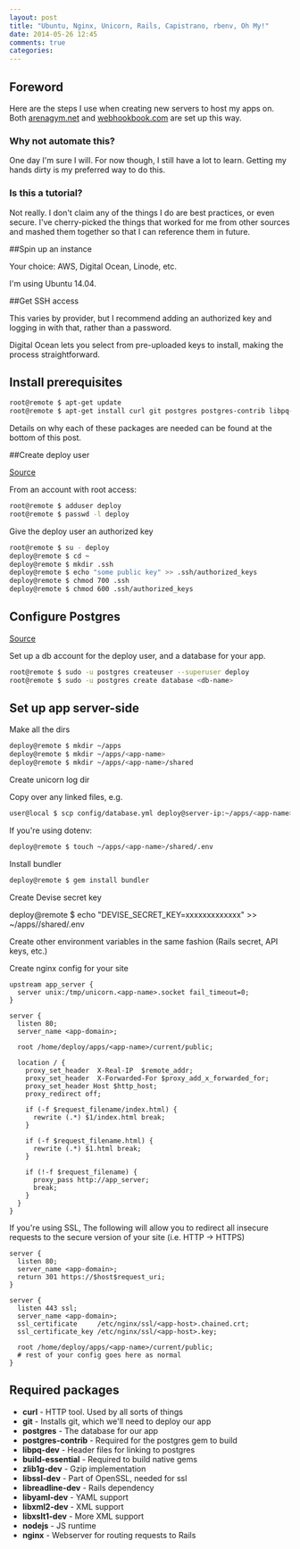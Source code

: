 ```yaml
---
layout: post
title: "Ubuntu, Nginx, Unicorn, Rails, Capistrano, rbenv, Oh My!"
date: 2014-05-26 12:45
comments: true
categories:
---
```


## Foreword

Here are the steps I use when creating new servers to host my apps on. Both [arenagym.net](http://arenagym.net) and [webhookbook.com](https://webhookbook.com) are set up this way.

### Why not automate this?

One day I'm sure I will. For now though, I still have a lot to learn. Getting my hands dirty is my preferred way to do this.

### Is this a tutorial?

Not really. I don't claim any of the things I do are best practices, or even secure. I've cherry-picked the things that worked for me from other sources and mashed them together so that I can reference them in future.

##Spin up an instance

Your choice: AWS, Digital Ocean, Linode, etc.

I'm using Ubuntu 14.04.

##Get SSH access

This varies by provider, but I recommend adding an authorized key and logging in with that, rather than a password.

Digital Ocean lets you select from pre-uploaded keys to install, making the process straightforward.

## Install prerequisites

```bash
root@remote $ apt-get update
root@remote $ apt-get install curl git postgres postgres-contrib libpq-dev git-core zlib1g-dev build-essential libssl-dev libreadline-dev libyaml-dev libxml2-dev libxslt1-dev nodejs nginx
```

Details on why each of these packages are needed can be found at the bottom of this post.

##Create deploy user

[Source](http://capistranorb.com/documentation/getting-started/authentication-and-authorisation/)

From an account with root access:

```bash
root@remote $ adduser deploy
root@remote $ passwd -l deploy
```

Give the deploy user an authorized key

```bash
root@remote $ su - deploy
deploy@remote $ cd ~
deploy@remote $ mkdir .ssh
deploy@remote $ echo "some public key" >> .ssh/authorized_keys
deploy@remote $ chmod 700 .ssh
deploy@remote $ chmod 600 .ssh/authorized_keys
```

## Configure Postgres

[Source](https://help.ubuntu.com/community/PostgreSQL)

Set up a db account for the deploy user, and a database for your app.

```bash
root@remote $ sudo -u postgres createuser --superuser deploy
root@remote $ sudo -u postgres create database <db-name>
```

## Set up app server-side

Make all the dirs

```bash
deploy@remote $ mkdir ~/apps
deploy@remote $ mkdir ~/apps/<app-name>
deploy@remote $ mkdir ~/apps/<app-name>/shared
```

Create unicorn log dir

Copy over any linked files, e.g.

```bash
user@local $ scp config/database.yml deploy@server-ip:~/apps/<app-name>/shared/config/database.yml
```

If you're using dotenv:

```bash
deploy@remote $ touch ~/apps/<app-name>/shared/.env
```

Install bundler

```bash
deploy@remote $ gem install bundler
```

Create Devise secret key

deploy@remote $ echo "DEVISE_SECRET_KEY=xxxxxxxxxxxxx" >> ~/apps/<app-name>/shared/.env

Create other environment variables in the same fashion (Rails secret, API keys, etc.)

Create nginx config for your site

```nginx
upstream app_server {
  server unix:/tmp/unicorn.<app-name>.socket fail_timeout=0;
}

server {
  listen 80;
  server_name <app-domain>;

  root /home/deploy/apps/<app-name>/current/public;

  location / {
    proxy_set_header  X-Real-IP  $remote_addr;
    proxy_set_header  X-Forwarded-For $proxy_add_x_forwarded_for;
    proxy_set_header Host $http_host;
    proxy_redirect off;

    if (-f $request_filename/index.html) {
      rewrite (.*) $1/index.html break;
    }

    if (-f $request_filename.html) {
      rewrite (.*) $1.html break;
    }

    if (!-f $request_filename) {
      proxy_pass http://app_server;
      break;
    }
  }
}
```

If you're using SSL, The following will allow you to redirect all insecure requests to the secure version of your site (i.e. HTTP -> HTTPS)

```nginx
server {
  listen 80;
  server_name <app-domain>;
  return 301 https://$host$request_uri;
}

server {
  listen 443 ssl;
  server_name <app-domain>;
  ssl_certificate     /etc/nginx/ssl/<app-host>.chained.crt;
  ssl_certificate_key /etc/nginx/ssl/<app-host>.key;

  root /home/deploy/apps/<app-name>/current/public;
  # rest of your config goes here as normal
}
```

## Required packages

* **curl** - HTTP tool. Used by all sorts of things
* **git** - Installs git, which we'll need to deploy our app
* **postgres** - The database for our app
* **postgres-contrib** - Required for the postgres gem to build
* **libpq-dev** - Header files for linking to postgres
* **build-essential** - Required to build native gems
* **zlib1g-dev** - Gzip implementation
* **libssl-dev** - Part of OpenSSL, needed for ssl
* **libreadline-dev** - Rails dependency
* **libyaml-dev** - YAML support
* **libxml2-dev** - XML support
* **libxslt1-dev** - More XML support
* **nodejs** - JS runtime
* **nginx** - Webserver for routing requests to Rails